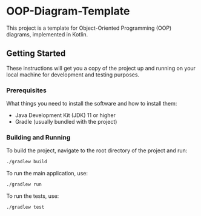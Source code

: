 # OOP-Diagram-Template

This project is a template for Object-Oriented Programming (OOP) diagrams, implemented in Kotlin.

## Getting Started

These instructions will get you a copy of the project up and running on your local machine for development and testing purposes.

### Prerequisites

What things you need to install the software and how to install them:

*   Java Development Kit (JDK) 11 or higher
*   Gradle (usually bundled with the project)

### Building and Running

To build the project, navigate to the root directory of the project and run:

```bash
./gradlew build
```

To run the main application, use:

```bash
./gradlew run
```

To run the tests, use:

```bash
./gradlew test
```
